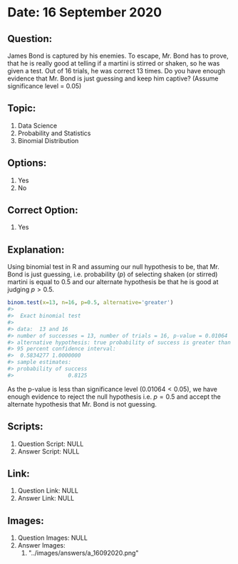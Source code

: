 # Date: 16 September 2020

## Question:
James Bond is captured by his enemies. To escape, Mr. Bond has to prove, that he is really good at telling if a martini is stirred or shaken, so he was given a test. Out of 16 trials, he was correct 13 times. Do you have enough evidence that Mr. Bond is just guessing and keep him captive? (Assume significance level = 0.05)
 
## Topic:
1. Data Science
2. Probability and Statistics
3. Binomial Distribution

## Options:
1. Yes
2. No

## Correct Option:
1. Yes

## Explanation:
Using binomial test in R and assuming our null hypothesis to be, that Mr. Bond is just guessing, i.e. probability ($p$) of selecting shaken (or stirred) martini is equal to 0.5 and our alternate hypothesis be that he is good at judging $p > 0.5$.

``` r
binom.test(x=13, n=16, p=0.5, alternative='greater')
#> 
#>  Exact binomial test
#> 
#> data:  13 and 16
#> number of successes = 13, number of trials = 16, p-value = 0.01064
#> alternative hypothesis: true probability of success is greater than 0.5
#> 95 percent confidence interval:
#>  0.5834277 1.0000000
#> sample estimates:
#> probability of success 
#>                 0.8125
```
As the p-value is less than significance level $(0.01064 < 0.05)$, we have enough evidence to reject the null hypothesis i.e. $p=0.5$ and accept the alternate hypothesis that Mr. Bond is not guessing.

## Scripts:
1. Question Script: NULL
2. Answer Script: NULL

## Link:
1. Question Link: NULL
2. Answer Link: NULL

## Images:
1. Question Images: NULL
2. Answer Images:
   1. "../images/answers/a_16092020.png" 
